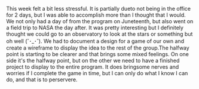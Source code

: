 This week felt a bit less stressful. It is partially dueto not being 
in the office for 2 days, but I was able to accomplish more than I
thought that I would. We not only had a day of from the program on
Juneteenth, but also went on a field trip to NASA the day after.
It was pretty interesting but I definitely thought we could go to an 
observatory to look at the stars or something but oh well (˘･_･˘).
We had to document a design for a game of our own and create a wireframe
to display the idea to the rest of the group.The halfway point is starting
to be clearer and that brings some mixed feelings. On one side it's the
halfway point, but on the other we need to have a finished project to
display to the entire program. It does bringsome nerves and worries if I
complete the game in time, but I can only do what I know I can do, and that is to perservere. 
